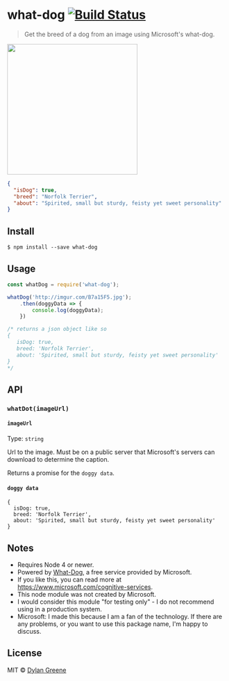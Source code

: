 # what-dog [![Build Status](https://travis-ci.org/dylang/what-dog.svg?branch=master)](https://travis-ci.org/dylang/what-dog)

> Get the breed of a dog from an image using Microsoft's what-dog.

<img src="http://imgur.com/B7a15F5.jpg" width="300px">

```json
{
  "isDog": true,
  "breed": "Norfolk Terrier",
  "about": "Spirited, small but sturdy, feisty yet sweet personality"
}
```

## Install

```
$ npm install --save what-dog
```


## Usage

```js
const whatDog = require('what-dog');

whatDog('http://imgur.com/B7a15F5.jpg');
    .then(doggyData => {
        console.log(doggyData);
    })

/* returns a json object like so
{
   isDog: true,
   breed: 'Norfolk Terrier',
   about: 'Spirited, small but sturdy, feisty yet sweet personality'
}
*/
```


## API

### `whatDot(imageUrl)`

#### `imageUrl`

Type: `string`

Url to the image. Must be on a public server that Microsoft's servers can download to determine the caption.

Returns a promise for the `doggy data`.

#### `doggy data`

```
{
  isDog: true,
  breed: 'Norfolk Terrier',
  about: 'Spirited, small but sturdy, feisty yet sweet personality'
}
```


## Notes

* Requires Node 4 or newer.
* Powered by [What-Dog](https://www.what-dog.net/), a free service provided by Microsoft.
* If you like this, you can read more at https://www.microsoft.com/cognitive-services.
* This node module was not created by Microsoft.
* I would consider this module "for testing only" - I do not recommend using in a production system.
* Microsoft: I made this because I am a fan of the technology. If there are any problems, or you want to use this package name, I'm happy to discuss.

## License

MIT © [Dylan Greene](https://github.com/dylang)
